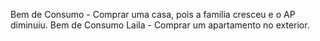 Bem de Consumo - Comprar uma casa, pois a familia cresceu e o AP diminuiu.
Bem de Consumo Laila -  Comprar um apartamento no exterior.
